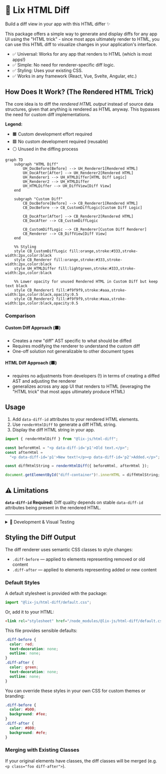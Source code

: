 # 🧬 Lix HTML Diff

Build a diff view in your app with this HTML differ ✨

This package offers a simple way to generate and display diffs for any app UI using the "HTML trick" - since most apps ultimately render to HTML, you can use this HTML diff to visualize changes in your application's interface.

- ✅ Universal: Works for any app that renders to HTML (which is most apps!)
- ✅ Simple: No need for renderer-specific diff logic.
- ✅ Styling: Uses your existing CSS.
- ✅ Works in any framework (React, Vue, Svelte, Angular, etc.)

## How Does It Work? (The Rendered HTML Trick)

The core idea is to diff the _rendered HTML output_ instead of source data structures, given that anything is rendered as HTML anyway. This bypasses the need for custom diff implementations.

**Legend:**

- 🟧 Custom development effort required
- 🟩 No custom development required (reusable)
- ⚪ Unused in the diffing process

```mermaid
graph TD
    subgraph "HTML Diff"
        UH_DocBefore[Before] --> UH_Renderer1[Rendered HTML]
        UH_DocAfter[After] --> UH_Renderer2[Rendered HTML]
        UH_Renderer1 --> UH_HTMLDiffer[HTML Diff Logic]
        UH_Renderer2 --> UH_HTMLDiffer
        UH_HTMLDiffer --> UH_DiffView[Diff View]
    end

    subgraph "Custom Diff"
        CB_DocBefore[Before] --> CB_Renderer1[Rendered HTML]
        CB_DocBefore --> CB_CustomDiffLogic[Custom Diff Logic]

        CB_DocAfter[After] --> CB_Renderer2[Rendered HTML]
        CB_DocAfter --> CB_CustomDiffLogic

        CB_CustomDiffLogic --> CB_Renderer[Custom Diff Renderer]
        CB_Renderer --> CB_DiffView[Diff View]
    end

    %% Styling
    style CB_CustomDiffLogic fill:orange,stroke:#333,stroke-width:2px,color:black
    style CB_Renderer fill:orange,stroke:#333,stroke-width:2px,color:black
    style UH_HTMLDiffer fill:lightgreen,stroke:#333,stroke-width:2px,color:black

    %% Lower opacity for unused Rendered HTML in Custom Diff but keep text black
    style CB_Renderer1 fill:#f9f9f9,stroke:#aaa,stroke-width:1px,color:black,opacity:0.5
    style CB_Renderer2 fill:#f9f9f9,stroke:#aaa,stroke-width:1px,color:black,opacity:0.5
```

### Comparison

#### Custom Diff Approach (🟧)

- Creates a new "diff" AST specific to what should be diffed
- Requires modifying the renderer to understand the custom diff
- One-off solution not generalizable to other document types

#### HTML Diff Approach (🟩)

- requires no adjustments from developers (!) in terms of creating a diffed AST and adjusting the renderer
- generalizes across any app UI that renders to HTML (leveraging the "HTML trick" that most apps ultimately produce HTML)

## Usage

1. Add `data-diff-id` attributes to your rendered HTML elements.
2. Use `renderHtmlDiff` to generate a diff HTML string.
3. Display the diff HTML string in your app.

```typescript
import { renderHtmlDiff } from "@lix-js/html-diff";

const beforeHtml = "<p data-diff-id='p1'>Old text.</p>";
const afterHtml =
  "<p data-diff-id='p1'>New text!</p><p data-diff-id='p2'>Added.</p>";

const diffHtmlString = renderHtmlDiff({ beforeHtml, afterHtml });

document.getElementById("diff-container")!.innerHTML = diffHtmlString;
```

## ⚠️ Limitations

**`data-diff-id` Required:** Diff quality depends on stable `data-diff-id` attributes being present in the rendered HTML.

---

<details>
<summary>🧪 Development & Visual Testing</summary>

This package includes a Vite-based visual test website to help develop and debug the `renderHtmlDiff` function.

**Running the Test Website:**

1.  Ensure monorepo dependencies are installed (`pnpm install` from root).
2.  Start the dev server:

    ```bash
    # From monorepo root
    pnpm --filter html-diff dev

    # Or from this package directory
    pnpm dev
    ```

</details>

## Styling the Diff Output

The diff renderer uses semantic CSS classes to style changes:

- `.diff-before` — applied to elements representing removed or old content
- `.diff-after` — applied to elements representing added or new content

### Default Styles

A default stylesheet is provided with the package:

```js
import "@lix-js/html-diff/default.css";
```

Or, add it to your HTML:

```html
<link rel="stylesheet" href="/node_modules/@lix-js/html-diff/default.css" />
```

This file provides sensible defaults:

```css
.diff-before {
  color: red;
  text-decoration: none;
  outline: none;
}
.diff-after {
  color: green;
  text-decoration: none;
  outline: none;
}
```

You can override these styles in your own CSS for custom themes or branding:

```css
.diff-before {
  color: #b00;
  background: #fee;
}
.diff-after {
  color: #080;
  background: #efe;
}
```

### Merging with Existing Classes

If your original elements have classes, the diff classes will be merged (e.g. `<p class="foo diff-after">`).
